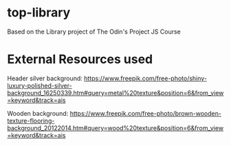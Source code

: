# top-library

Based on the Library project of The Odin's Project JS Course

# External Resources used

Header silver background: https://www.freepik.com/free-photo/shiny-luxury-polished-silver-background_16250339.htm#query=metal%20texture&position=6&from_view=keyword&track=ais

Wooden background: https://www.freepik.com/free-photo/brown-wooden-texture-flooring-background_20122014.htm#query=wood%20texture&position=6&from_view=keyword&track=ais
